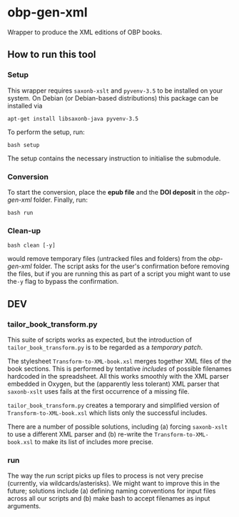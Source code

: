 # obp-gen-xml
Wrapper to produce the XML editions of OBP books.

## How to run this tool
### Setup
This wrapper requires `saxonb-xslt` and `pyvenv-3.5` to be installed on your system. On Debian (or Debian-based distributions) this package can be installed via

`apt-get install libsaxonb-java pyvenv-3.5`

To perform the setup, run:

`bash setup`

The setup contains the necessary instruction to initialise the submodule.

### Conversion
To start the conversion, place the **epub file** and the **DOI deposit** in the _obp-gen-xml_ folder. Finally, run:

`bash run`

### Clean-up

`bash clean [-y]`

would remove temporary files (untracked files and folders) from the _obp-gen-xml_ folder. The script asks for the user's confirmation before removing the files, but if you are running this as part of a script you might want to use the`-y` flag to bypass the confirmation. 

## DEV
### tailor_book_transform.py
This suite of scripts works as expected, but the introduction of `tailor_book_transform.py` is to be regarded as a _temporary patch_.

The stylesheet `Transform-to-XML-book.xsl` merges together XML files of the book sections. This is performed by tentative _includes_ of possible filenames hardcoded in the spreadsheet. All this works smoothly with the XML parser embedded in Oxygen, but the (apparently less tolerant) XML parser that `saxonb-xslt` uses fails at the first occurrence of a missing file.

`tailor_book_transform.py` creates a temporary and simplified version of `Transform-to-XML-book.xsl` which lists only the successful includes.

There are a number of possible solutions, including (a) forcing `saxonb-xslt` to use a different XML parser and (b) re-write the `Transform-to-XML-book.xsl` to make its list of includes more precise.

### run
The way the _run_ script picks up files to process is not very precise (currently, via wildcards/asterisks). We might want to improve this in the future; solutions include (a) defining naming conventions for input files across all our scripts and (b) make bash to accept filenames as input arguments.